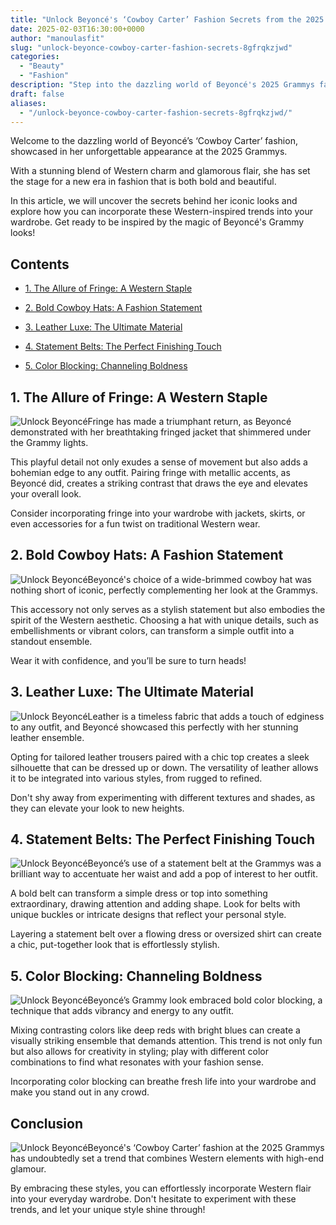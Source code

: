 ```yaml
---
title: "Unlock Beyoncé's ‘Cowboy Carter’ Fashion Secrets from the 2025 Grammys – You Won't Believe #5!"
date: 2025-02-03T16:30:00+0000
author: "manoulasfit"
slug: "unlock-beyonce-cowboy-carter-fashion-secrets-8gfrqkzjwd"
categories:
  - "Beauty"
  - "Fashion"
description: "Step into the dazzling world of Beyoncé's 2025 Grammys fashion with our insider secrets! Discover how she effortlessly blended Western flair with high fashion. From bold accessories to stunning silhouettes, you won't want to miss the jaw-dropping details that made her stand out. Trust us, #5 will leave you speechless!"
draft: false
aliases:
  - "/unlock-beyonce-cowboy-carter-fashion-secrets-8gfrqkzjwd/"
---
```

Welcome to the dazzling world of Beyoncé’s ‘Cowboy Carter’ fashion, showcased in her unforgettable appearance at the 2025 Grammys. 

With a stunning blend of Western charm and glamorous flair, she has set the stage for a new era in fashion that is both bold and beautiful. 

In this article, we will uncover the secrets behind her iconic looks and explore how you can incorporate these Western-inspired trends into your wardrobe. Get ready to be inspired by the magic of Beyoncé's Grammy looks!

## Contents

- [1. The Allure of Fringe: A Western Staple](#1._The_Allure_of_Fringe:_A_Western_Staple)

- [2. Bold Cowboy Hats: A Fashion Statement](#2._Bold_Cowboy_Hats:_A_Fashion_Statement)

- [3. Leather Luxe: The Ultimate Material](#3._Leather_Luxe:_The_Ultimate_Material)

- [4. Statement Belts: The Perfect Finishing Touch](#4._Statement_Belts:_The_Perfect_Finishing_Touch)

- [5. Color Blocking: Channeling Boldness](#5._Color_Blocking:_Channeling_Boldness)

## 1. The Allure of Fringe: A Western Staple

![Unlock Beyoncé](/Unlock-Beyoncs-Cowboy-Carter-Fashion-Secrets-from-the-2025-Grammys-You-Wont-Believe-5-1.-The-Allure-of-Fringe-A-Western-Staple.webp)Fringe has made a triumphant return, as Beyoncé demonstrated with her breathtaking fringed jacket that shimmered under the Grammy lights. 

This playful detail not only exudes a sense of movement but also adds a bohemian edge to any outfit. Pairing fringe with metallic accents, as Beyoncé did, creates a striking contrast that draws the eye and elevates your overall look. 

Consider incorporating fringe into your wardrobe with jackets, skirts, or even accessories for a fun twist on traditional Western wear.

## 2. Bold Cowboy Hats: A Fashion Statement

![Unlock Beyoncé](/Unlock-Beyoncs-Cowboy-Carter-Fashion-Secrets-from-the-2025-Grammys-You-Wont-Believe-5-2.-Bold-Cowboy-Hats-A-Fashion-Statement.webp)Beyoncé's choice of a wide-brimmed cowboy hat was nothing short of iconic, perfectly complementing her look at the Grammys. 

This accessory not only serves as a stylish statement but also embodies the spirit of the Western aesthetic. Choosing a hat with unique details, such as embellishments or vibrant colors, can transform a simple outfit into a standout ensemble. 

Wear it with confidence, and you’ll be sure to turn heads!

## 3. Leather Luxe: The Ultimate Material

![Unlock Beyoncé](/Unlock-Beyoncs-Cowboy-Carter-Fashion-Secrets-from-the-2025-Grammys-You-Wont-Believe-5-3.-Leather-Luxe-The-Ultimate-Material.webp)Leather is a timeless fabric that adds a touch of edginess to any outfit, and Beyoncé showcased this perfectly with her stunning leather ensemble. 

Opting for tailored leather trousers paired with a chic top creates a sleek silhouette that can be dressed up or down. The versatility of leather allows it to be integrated into various styles, from rugged to refined. 

Don't shy away from experimenting with different textures and shades, as they can elevate your look to new heights.

## 4. Statement Belts: The Perfect Finishing Touch

![Unlock Beyoncé](/Unlock-Beyoncs-Cowboy-Carter-Fashion-Secrets-from-the-2025-Grammys-You-Wont-Believe-5-4.-Statement-Belts-The-Perfect-Finishing-Touch.webp)Beyoncé’s use of a statement belt at the Grammys was a brilliant way to accentuate her waist and add a pop of interest to her outfit. 

A bold belt can transform a simple dress or top into something extraordinary, drawing attention and adding shape. Look for belts with unique buckles or intricate designs that reflect your personal style. 

Layering a statement belt over a flowing dress or oversized shirt can create a chic, put-together look that is effortlessly stylish.

## 5. Color Blocking: Channeling Boldness

![Unlock Beyoncé](/Unlock-Beyoncs-Cowboy-Carter-Fashion-Secrets-from-the-2025-Grammys-You-Wont-Believe-5-5.-Color-Blocking-Channeling-Boldness.webp)Beyoncé’s Grammy look embraced bold color blocking, a technique that adds vibrancy and energy to any outfit. 

Mixing contrasting colors like deep reds with bright blues can create a visually striking ensemble that demands attention. This trend is not only fun but also allows for creativity in styling; play with different color combinations to find what resonates with your fashion sense. 

Incorporating color blocking can breathe fresh life into your wardrobe and make you stand out in any crowd.

## Conclusion

![Unlock Beyoncé](/Unlock-Beyoncs-Cowboy-Carter-Fashion-Secrets-from-the-2025-Grammys-You-Wont-Believe-5-Conclusion.webp)Beyoncé's ‘Cowboy Carter’ fashion at the 2025 Grammys has undoubtedly set a trend that combines Western elements with high-end glamour. 

By embracing these styles, you can effortlessly incorporate Western flair into your everyday wardrobe. Don't hesitate to experiment with these trends, and let your unique style shine through!